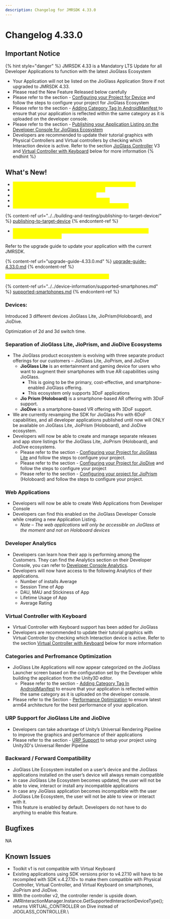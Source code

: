 ```yaml
---
description: Changelog for JMRSDK 4.33.0
---
```


# Changelog 4.33.0

## Important Notice

{% hint style="danger" %}
JMRSDK 4.33 is a Mandatory LTS Update for all Developer Applications to function with the latest JioGlass Ecosystem

* Your Application will not be listed on the JioGlass Application Store if not upgraded to JMRSDK 4.33.
* Please read the New Feature Released below carefully
* Please refer to the section - [Configuring your Project for Device](../../building-and-testing/publishing-to-target-device/#configuring-your-project-for-the-build-device) and follow the steps to configure your project for JioGlass Ecosystem
* Please refer to the section - [Adding Category Tag In AndroidManifest ](../../building-and-testing/publishing-to-target-device/#adding-category-tag-in-androidmanifest)to ensure that your application is reflected within the same category as it is uploaded on the developer console.
* Please refer to the section - [Publishing your Application Listing on the Developer Console for JioGlass Ecosystem](../../publish/publishing-to-jioglass-developer-console.md)
* Developers are recommended to update their tutorial graphics with Physical Controllers and Virtual controllers by checking which Interaction device is active. Refer to the section [JioGlass Controller](../../develop/controller-interactions.md) V3 and [Virtual Controller with Keyboard](../../controller-specifications/virtual-controller-virtual-keyboard-for-jioglass.md) below for more information
{% endhint %}

## What's New!  <a href="#new-features-released" id="new-features-released"></a>

* <mark style="color:yellow;">Dock has been enabled to be always visible on 3D objects.</mark>
* <mark style="color:yellow;">Gaze and click now works in the unity editor</mark>
* <mark style="color:yellow;">Dock can now be enabled and disabled.</mark>
* <mark style="color:yellow;">The pointer can now be enabled and disabled.</mark>
* <mark style="color:yellow;">The app category selection dropdown has been added.</mark>

{% content-ref url="../../building-and-testing/publishing-to-target-device/" %}
[publishing-to-target-device](../../building-and-testing/publishing-to-target-device/)
{% endcontent-ref %}

* <mark style="color:yellow;">Gaze and dwell, gaze and click and System Dock has been made timescale independent.</mark>

Refer to the upgrade guide to update your application with the current JMRSDK.

{% content-ref url="upgrade-guide-4.33.0.md" %}
[upgrade-guide-4.33.0.md](upgrade-guide-4.33.0.md)
{% endcontent-ref %}

<mark style="color:yellow;">**More smartphones are supported with this SDK.**</mark>&#x20;

{% content-ref url="../../device-information/supported-smartphones.md" %}
[supported-smartphones.md](../../device-information/supported-smartphones.md)
{% endcontent-ref %}

### Devices:

Introduced 3 different devices JioGlass Lite, JioPrism(Holoboard), and JioDive.

Optimization of 2d and 3d switch time.

### **Separation of JioGlass Lite, JioPrism, and JioDive Ecosystems**&#x20;

* The JioGlass product ecosystem is evolving with three separate product offerings for our customers – JioGlass Lite, JioPrism, and JioDive&#x20;
  * **JioGlass Lite** is an entertainment and gaming device for users who want to augment their smartphones with true AR capabilities using JioGlass.&#x20;
    * This is going to be the primary, cost-effective, and smartphone-enabled JioGlass offering.&#x20;
    * This ecosystem only supports 3DoF applications&#x20;
  * **Jio Prism (Holoboard)** is a smartphone-based AR offering with 3DoF support.
  * **JioDive** is a smartphone-based VR offering with 3DoF support.
* We are currently revamping the SDK for JioGlass Pro with 6DoF capabilities, and all developer applications published until now will ONLY be available on JioGlass Lite, JioPrism (Holoboard), and JioDive ecosystem.&#x20;
* Developers will now be able to create and manage separate releases and app store listings for the JioGlass Lite, JioPrism (Holoboard), and JioDive ecosystems.&#x20;
  * Please refer to the section - [Configuring your Project for JioGlass Lite](../../building-and-testing/publishing-to-target-device/#configuring-your-project-for-the-build-device) and follow the steps to configure your project.&#x20;
  * Please refer to the section - [Configuring your Project for JioDive](../../building-and-testing/publishing-to-target-device/#configuring-your-project-for-the-build-device) and follow the steps to configure your project
  * Please refer to the section  - [Configuring your project for JioPrism](../../building-and-testing/publishing-to-target-device/#configuring-your-project-for-the-build-device) (Holoboard) and follow the steps to configure your project.&#x20;

### **Web Applications**

* Developers will now be able to create Web Applications from Developer Console
* Developers can find this enabled on the JioGlass Developer Console while creating a new Application Listing.
  * _Note – The web applications will only be accessible on JioGlass at the moment and not on Holoboard devices_

### **Developer Analytics**&#x20;

* Developers can learn how their app is performing among the Customers. They can find the Analytics section on their Developer Console, you can refer to [Developer Console Analytics](broken-reference).
* Developers will now have access to the following Analytics of their applications.
  * Number of installs Average&#x20;
  * Session Time of App&#x20;
  * DAU, MAU and Stickiness of App&#x20;
  * Lifetime Usage of App&#x20;
  * Average Rating

### **Virtual Controller with Keyboard**

* Virtual Controller with Keyboard support has been added for JioGlass&#x20;
* Developers are recommended to update their tutorial graphics with Virtual Controller by checking which Interaction device is active. Refer to the section [Virtual Controller with Keyboard](../../controller-specifications/virtual-controller-virtual-keyboard-for-jioglass.md) below for more information

### **Categories and Perfromance Optimization**&#x20;

* JioGlass Lite Applications will now appear categorized on the JioGlass Launcher screen based on the configuration set by the Developer while building the application from the Unity3D editor.
  * Please refer to the section - [Adding Category Tag In AndroidManifest](../../building-and-testing/publishing-to-target-device/#adding-category-tag-in-androidmanifest) to ensure that your application is reflected within the same category as it is uploaded on the developer console.
* Please refer to the Section - [Performance Optimization](../../building-and-testing/publishing-to-target-device/performance-optimization.md) to ensure latest arm64 architecture for the best performance of your application.

### **URP Support for JioGlass Lite and JioDive**

* Developers can take advantage of Unity’s Universal Rendering Pipeline to improve the graphics and performance of their applications&#x20;
* Please refer to the section - [URP Support](../../getting-started/urp-support/) to setup your project using Unity3D's Universal Render Pipeline

### **Backward / Forward Compatibility**

* JioGlass Lite Ecosystem installed on a user’s device and the JioGlass applications installed on the user’s device will always remain compatible&#x20;
* In case JioGlass Lite Ecosystem becomes updated, the user will not be able to view, interact or install any incompatible applications&#x20;
* In case any JioGlass application becomes incompatible with the user JioGlass Lite Ecosystem, the user will not be able to view or interact with it.
* This feature is enabled by default. Developers do not have to do anything to enable this feature.

## Bugfixes <a href="#bugfixes" id="bugfixes"></a>

NA

## Known Issues <a href="#known-issues" id="known-issues"></a>

* Toolkit v1 is not compatible with Virtual Keyboard
* Existing applications using SDK versions prior to v4.27.10 will have to be recompiled with SDK v.4.27.10+ to make them compatible with Physical Controller, Virtual Controller, and Virtual Keyboard on smartphones, JioPrism and JioDive.
* With the controller v2, the controller render is upside down.&#x20;
* JMRInteractionManager.Instance.GetSupportedInteractionDeviceType(); returns VIRTUAL\_CONTROLLER on Dive instead of JIOGLASS\_CONTROLLER.\
